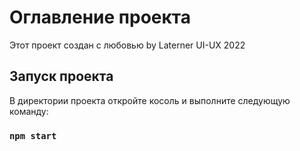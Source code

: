 # Оглавление проекта

Этот проект создан с любовью by Laterner
UI-UX 2022

## Запуск проекта

В директории проекта откройте косоль и выполните следующую команду:

### `npm start`